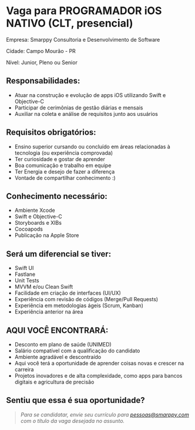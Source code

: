 # Vaga para PROGRAMADOR iOS NATIVO (CLT, presencial)

Empresa: Smarppy Consultoria e Desenvolvimento de Software

Cidade: Campo Mourão - PR

Nível: Junior, Pleno ou Senior

## Responsabilidades:

- Atuar na construção e evolução de apps iOS utilizando Swift e Objective-C
- Participar de cerimônias de gestão diárias e mensais 
- Auxiliar na coleta e análise de requisitos junto aos usuários

## Requisitos obrigatórios:

- Ensino superior cursando ou concluído em áreas relacionadas à tecnologia (ou experiência comprovada)
- Ter curiosidade e gostar de aprender
- Boa comunicação e trabalho em equipe
- Ter Energia e desejo de fazer a diferença
- Vontade de compartilhar conhecimento :)

## Conhecimento necessário:

- Ambiente Xcode
- Swift e Objective-C
- Storyboards e XIBs
- Cocoapods
- Publicação na Apple Store

## Será um diferencial se tiver: 

- Swift UI
- Fastlane
- Unit Tests
- MVVM e/ou Clean Swift
- Facilidade em criação de interfaces (UI/UX)
- Experiência com revisão de códigos (Merge/Pull Requests)
- Experiência em metodologias ágeis (Scrum, Kanban)
- Experiência anterior na área

## AQUI VOCÊ ENCONTRARÁ:

- Desconto em plano de saúde (UNIMED)
- Salário compatível com a qualificação do candidato
- Ambiente agradável e descontraído
- Aqui você terá a oportunidade de aprender coisas novas e crescer na carreira
- Projetos inovadores e de alta complexidade, como apps para bancos digitais e agricultura de precisão

## Sentiu que essa é sua oportunidade?

> _Para se candidatar, envie seu currículo para [pessoas@smarppy.com](mailto:pessoas@smarppy.com) com o título da vaga desejada no *assunto*._
